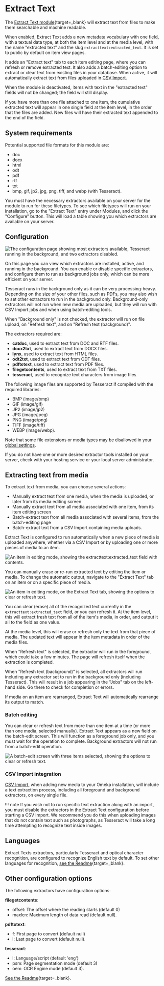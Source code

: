 # Extract Text

The [Extract Text module](https://omeka.org/s/modules/ExtractText){target=_blank} will extract text from files to make them searchable and machine readable.

When enabled, Extract Text adds a new metadata vocabulary with one field, with a textual data type, at both the item level and at the media level, with the name "extracted text" and the slug `extracttext:extracted_text`. It is set to public by default on item view pages.

It adds an "Extract text" tab to each item editing page, where you can refresh or remove extracted text. It also adds a batch-editing option to extract or clear text from existing files in your database. When active, it will automatically extract text from files uploaded in [CSV Import](../modules/csvimport.md).

When the module is deactivated, items with text in the "extracted text" fields will not be changed; the field will still display.

If you have more than one file attached to one item, the cumulative extracted text will appear in one single field at the item level, in the order that the files are added. New files will have their extracted text appended to the end of the field.

## System requirements

Potential supported file formats for this module are:

- doc
- docx
- html
- odt
- pdf
- rtf
- txt
- bmp, gif, jp2, jpg, png, tiff, and webp (with Tesseract).

You must have the necessary extractors available on your server for the module to run for these filetypes. To see which filetypes will run on your installation, go to the "Extract Text" entry under Modules, and click the "Configure" button. This will load a table showing you which extractors are available on your server.

## Configuration

![The configuration page showing most extractors available, Tesseract running in the background, and two extractors disabled.](../modules/modulesfiles/extracttext_configure.png)

On this page you can view which extractors are installed, active, and running in the background. You can enable or disable specific extractors, and configure them to run as background jobs only, which can be more efficient on your server. 

Tesseract runs in the background only as it can be very processing-heavy. Depending on the size of your other files, such as PDFs, you may also wish to set other extractors to run in the background only. Background-only extractors will not run when new media are uploaded, but they will run with CSV Import jobs and when using batch-editing tools.

When "Background only" is not checked, the extractor will run on file upload, on "Refresh text", and on "Refresh text (background)".

The extractors required are:

- **catdoc**, used to extract text from DOC and RTF files.
- **docx2txt**, used to extract text from DOCX files.
- **lynx**, used to extract text from HTML files.
- **odt2txt**, used to extract text from ODT files.
- **pdftotext**, used to extract text from PDF files.
- **filegetcontents**, used to extract text from TXT files.
- **tesseract**, used to recognize text characters from image files. 

The following image files are supported by Tesseract if compiled with the required libraries:

- BMP (image/bmp)
- GIF (image/gif)
- JP2 (image/jp2)
- JPG (image/jpeg)
- PNG (image/png)
- TIFF (image/tiff)
- WEBP (image/webp).

Note that some file extensions or media types may be disallowed in your [global settings](../admin/settings.md#security).

If you do not have one or more desired extractor tools installed on your server, check with your hosting service or your local server administrator.

## Extracting text from media

To extract text from media, you can choose several actions:

- Manually extract text from one media, when the media is uploaded, or later from its media editing screen
- Manually extract text from all media associated with one item, from its item editing screen
- Batch-extract text from all media associated with several items, from the batch-editing page
- Batch-extract text from a CSV Import containing media uploads.

Extract Text is configured to run automatically when a new piece of media is uploaded anywhere, whether via a CSV Import or by uploading one or more pieces of media to an item. 

![An item in editing mode, showing the extracttext:extracted_text field with contents.](../modules/modulesfiles/extracttext_item_field.png)

You can manually erase or re-run extracted text by editing the item or media. To change the automatic output, navigate to the "Extract Text" tab on an item or on a specific piece of media.

![An item in editing mode, on the Extract Text tab, showing the options to clear or refresh text.](../modules/modulesfiles/extracttext_item_edit.png)

You can clear (erase) all of the recognized text currently in the `extracttext:extracted_text` field, or you can refresh it. At the item level, this will extract fresh text from all of the item's media, in order, and output it all to the field as one value. 

At the media level, this will erase or refresh only the text from that piece of media. The updated text will appear in the item metadata in order of the media files. 

When "Refresh text" is selected, the extractor will run in the foreground, which could take a few minutes. The page will refresh itself when the extraction is completed. 

When "Refresh text (background)" is selected, all extractors will run including any extractor set to run in the background only (including Tesseract). This will result in a job appearing in the "Jobs" tab on the left-hand side. Go there to check for completion or errors. 

If media on an item are rearranged, Extract Text will automatically rearrange its output to match.

### Batch editing

You can clear or refresh text from more than one item at a time (or more than one media, selected manually). Extract Text appears as a new field on the batch-edit screen. This will function as a foreground job only, and you must wait for the operation to complete. Background extractors will not run from a batch-edit operation.

![A batch-edit screen with three items selected, showing the options to clear or refresh text.](../modules/modulesfiles/extracttext_batchedit.png)

### CSV Import integration

[CSV Import](../modules/csvimport.md), when adding new media to your Omeka installation, will include a text extraction process, including all foreground and background extractors, on every single file. 

!!! note
	If you wish not to run specific text extraction along with an import, you must disable the extractors in the Extract Text configuration before starting a CSV Import. We recommend you do this when uploading images that do not contain text such as photographs, as Tesseract will take a long time attempting to recognize text inside images.

## Languages

Extract Texts extractors, particularly Tesseract and optical character recognition, are configured to recognize English text by default. To set other languages for recognition, [see the Readme](https://github.com/omeka-s-modules/ExtractText){target=_blank}. 

## Other configuration options

The following extractors have configuration options:

**filegetcontents**:

- offset: The offset where the reading starts (default 0)
- maxlen: Maximum length of data read (default null).

**pdftotext**:

- f: First page to convert (default null)
- l: Last page to convert (default null).

**tesseract**:

- l: Language/script (default 'eng')
- psm: Page segmentation mode (default 3)
- oem: OCR Engine mode (default 3). 

[See the Readme](https://github.com/omeka-s-modules/ExtractText){target=_blank}.